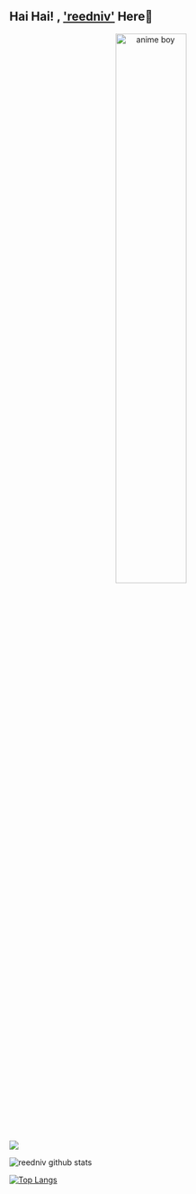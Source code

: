## Hai Hai! , ['reedniv'](https://github.com/reedniv) Here👋

<center>
<img src="https://www.transparentpng.com/thumb/anime-boy/82N8Yf-anime-boy-transparent-image.png" alt="anime boy" width="50%"/>
</center>

![](https://komarev.com/ghpvc/?username=reedniv&color=red)


![reedniv github stats](https://github-readme-stats.vercel.app/api?username=reedniv&show_icons=true&theme=default)

[![Top Langs](https://github-readme-stats.vercel.app/api/top-langs/?username=reedniv&layout=compact)](https://github.com/reedniv)
